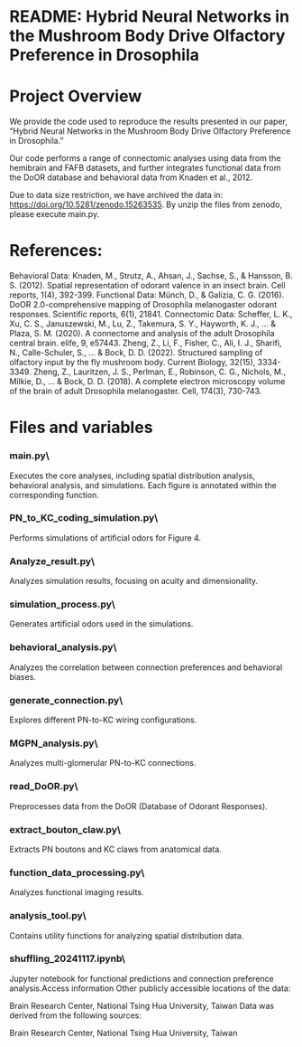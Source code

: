 # README: Hybrid Neural Networks in the Mushroom Body Drive Olfactory Preference in Drosophila
# Project Overview
We provide the code used to reproduce the results presented in our paper, “Hybrid Neural Networks in the Mushroom Body Drive Olfactory Preference in Drosophila.”

Our code performs a range of connectomic analyses using data from the hemibrain and FAFB datasets, and further integrates functional data from the DoOR database and behavioral data from Knaden et al., 2012.

Due to data size restriction, we have archived the data in: https://doi.org/10.5281/zenodo.15263535. 
By unzip the files from zenodo, please execute main.py.

# References:
Behavioral Data:
Knaden, M., Strutz, A., Ahsan, J., Sachse, S., & Hansson, B. S. (2012). Spatial representation of odorant valence in an insect brain. Cell reports, 1(4), 392-399.
Functional Data:
Münch, D., & Galizia, C. G. (2016). DoOR 2.0-comprehensive mapping of Drosophila melanogaster odorant responses. Scientific reports, 6(1), 21841.
Connectomic Data:
Scheffer, L. K., Xu, C. S., Januszewski, M., Lu, Z., Takemura, S. Y., Hayworth, K. J., … & Plaza, S. M. (2020). A connectome and analysis of the adult Drosophila central brain. elife, 9, e57443.
Zheng, Z., Li, F., Fisher, C., Ali, I. J., Sharifi, N., Calle-Schuler, S., … & Bock, D. D. (2022). Structured sampling of olfactory input by the fly mushroom body. Current Biology, 32(15), 3334-3349.
Zheng, Z., Lauritzen, J. S., Perlman, E., Robinson, C. G., Nichols, M., Milkie, D., … & Bock, D. D. (2018). A complete electron microscopy volume of the brain of adult Drosophila melanogaster. Cell, 174(3), 730-743.

# Files and variables
### main.py\
Executes the core analyses, including spatial distribution analysis, behavioral analysis, and simulations. Each figure is annotated within the corresponding function.
### PN_to_KC_coding_simulation.py\
Performs simulations of artificial odors for Figure 4.
### Analyze_result.py\
Analyzes simulation results, focusing on acuity and dimensionality.
### simulation_process.py\
Generates artificial odors used in the simulations.
### behavioral_analysis.py\
Analyzes the correlation between connection preferences and behavioral biases.
### generate_connection.py\
Explores different PN-to-KC wiring configurations.
### MGPN_analysis.py\
Analyzes multi-glomerular PN-to-KC connections.
### read_DoOR.py\
Preprocesses data from the DoOR (Database of Odorant Responses).
### extract_bouton_claw.py\
Extracts PN boutons and KC claws from anatomical data.
### function_data_processing.py\
Analyzes functional imaging results.
### analysis_tool.py\
Contains utility functions for analyzing spatial distribution data.
### shuffling_20241117.ipynb\
Jupyter notebook for functional predictions and connection preference analysis.Access information
Other publicly accessible locations of the data:

Brain Research Center, National Tsing Hua University, Taiwan
Data was derived from the following sources:

Brain Research Center, National Tsing Hua University, Taiwan
